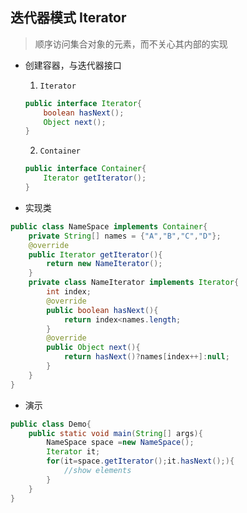 ## 迭代器模式 Iterator

> 顺序访问集合对象的元素，而不关心其内部的实现

- 创建容器，与迭代器接口

  1. `Iterator`

  ```java
  public interface Iterator{
      boolean hasNext();
      Object next();
  }
  ```

  2. `Container`

  ```java
  public interface Container{
      Iterator getIterator();
  }
  ```

- 实现类

```java
public class NameSpace implements Container{
    private String[] names = {"A","B","C","D"};
    @override
    public Iterator getIterator(){
        return new NameIterator();
    }
    private class NameIterator implements Iterator{
        int index;
        @override
        public boolean hasNext(){
            return index<names.length;
        }
        @override
        public Object next(){
            return hasNext()?names[index++]:null;
        }
    }
}
```

- 演示

```java
public class Demo{
    public static void main(String[] args){
        NameSpace space =new NameSpace();
        Iterator it;
        for(it=space.getIterator();it.hasNext();){
            //show elements 
        }
    }
}
```



